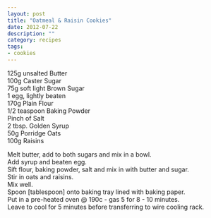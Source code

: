 ```yaml
---
layout: post
title: "Oatmeal & Raisin Cookies"
date: 2012-07-22
description: ""
category: recipes
tags:
- cookies
---
```


125g unsalted Butter  
100g Caster Sugar  
75g soft light Brown Sugar  
1 egg, lightly beaten  
170g Plain Flour  
1/2 teaspoon Baking Powder  
Pinch of Salt  
2 tbsp. Golden Syrup  
50g Porridge Oats  
100g Raisins  

Melt butter, add to both sugars and mix in a bowl.  
Add syrup and beaten egg.  
Sift flour, baking powder, salt and mix in with butter and sugar.  
Stir in oats and raisins.  
Mix well.  
Spoon [tablespoon] onto baking tray lined with baking paper.  
Put in a pre-heated oven @ 190c - gas 5 for 8 - 10 minutes.  
Leave to cool for 5 minutes before transferring to wire cooling rack.  
